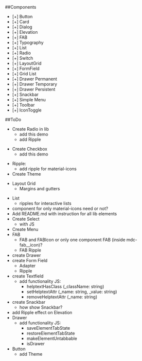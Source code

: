 ##Components
- [+] Button
- [+] Card
- [+] Dialog
- [+] Elevation
- [+] FAB
- [+] Typography
- [+] List
- [+] Radio
- [+] Switch
- [+] LayoutGrid
- [+] FormField
- [+] Grid List
- [+] Drawer Permanent
- [+] Drawer Temporary
- [+] Drawer Persistent
- [+] Snackbar
- [+] Simple Menu
- [+] Toolbar
- [+] IconToggle

##ToDo
- Create Radio in lib
    - add this demo
    - add Ripple
+ Create Checkbox
    + add this demo
- Ripple:
    - add ripple for material-icons
- Create Theme
+ Layout Grid
    + Margins and gutters
- List
    - ripples for interactive lists
- component for only material-icons need or not?
- Add README.md with instruction for all lib elements
- Create Select
    - with JS
- Create Menu
- FAB
    - FAB and FABIcon or only one component FAB (inside mdc-fab__icon)?
    - FAB Ripple
- create Drawer
- create Form Field
    - Adapter
    - Ripple
- create Textfield
    - add functionality JS:
        - helptextHasClass (_className: string)
        - setHelptextAttr (_name: string, _value: string)
        - removeHelptextAttr (_name: string)
- create Snackbar
    - how show Snackbar?
- add Ripple effect on Elevation
- Drawer
    - add functionality JS:
        - saveElementTabState
        - restoreElementTabState
        - makeElementUntabbable
        - isDrawer
- Button
    - add Theme
    